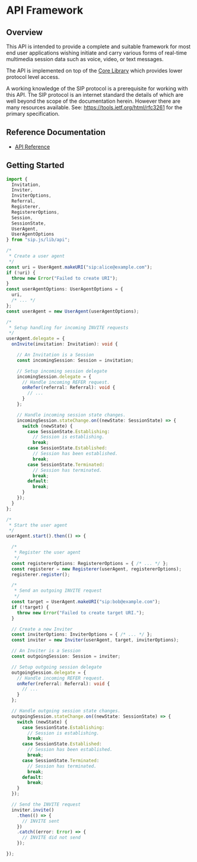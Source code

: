 # API Framework

## Overview

This API is intended to provide a complete and suitable framework for most end user applications wishing initiate and carry various forms of real-time multimedia session data such as voice, video, or text messages. 

The API is implemented on top of the [Core Library](./core.md) which provides lower protocol level access.

A working knowledge of the SIP protocol is a prerequisite for working with this API. The SIP protocol is an internet standard the details of which are well beyond the scope of the documentation herein. However there are many resources available. See: https://tools.ietf.org/html/rfc3261 for the primary specification.


## Reference Documentation

* [API Reference](./api/sip.js.md)

## Getting Started

```ts
import {
  Invitation,
  Inviter,
  InviterOptions,
  Referral,
  Registerer,
  RegistererOptions,
  Session,
  SessionState,
  UserAgent,
  UserAgentOptions
} from "sip.js/lib/api";

/*
 * Create a user agent
 */
const uri = UserAgent.makeURI("sip:alice@example.com");
if (!uri) {
  throw new Error("Failed to create URI");
}
const userAgentOptions: UserAgentOptions = {
  uri,
  /* ... */
};
const userAgent = new UserAgent(userAgentOptions);

/*
 * Setup handling for incoming INVITE requests
 */
userAgent.delegate = {
  onInvite(invitation: Invitation): void {

    // An Invitation is a Session
    const incomingSession: Session = invitation;

    // Setup incoming session delegate
    incomingSession.delegate = {
      // Handle incoming REFER request.
      onRefer(referral: Referral): void {
        // ...
      }
    };

    // Handle incoming session state changes.
    incomingSession.stateChange.on((newState: SessionState) => {
      switch (newState) {
        case SessionState.Establishing:
          // Session is establishing.
          break;
        case SessionState.Established:
          // Session has been established.
          break;
        case SessionState.Terminated:
          // Session has terminated.
          break;
        default:
          break;
      }
    });
  }
};

/*
 * Start the user agent
 */
userAgent.start().then(() => {

  /*
   * Register the user agent
   */
  const registererOptions: RegistererOptions = { /* ... */ };
  const registerer = new Registerer(userAgent, registererOptions);
  registerer.register();

  /*
   * Send an outgoing INVITE request
   */
  const target = UserAgent.makeURI("sip:bob@example.com");
  if (!target) {
    throw new Error("Failed to create target URI.");
  }

  // Create a new Inviter
  const inviterOptions: InviterOptions = { /* ... */ };
  const inviter = new Inviter(userAgent, target, inviterOptions);

  // An Inviter is a Session
  const outgoingSession: Session = inviter;

  // Setup outgoing session delegate
  outgoingSession.delegate = {
    // Handle incoming REFER request.
    onRefer(referral: Referral): void {
      // ...
    }
  };

  // Handle outgoing session state changes.
  outgoingSession.stateChange.on((newState: SessionState) => {
    switch (newState) {
      case SessionState.Establishing:
        // Session is establishing.
        break;
      case SessionState.Established:
        // Session has been established.
        break;
      case SessionState.Terminated:
        // Session has terminated.
        break;
      default:
        break;
    }
  });

  // Send the INVITE request
  inviter.invite()
    .then(() => {
      // INVITE sent
    })
    .catch((error: Error) => {
      // INVITE did not send
    });

});
```
